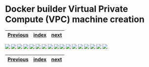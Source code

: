 # Docker builder Virtual Private Compute (VPC) machine creation
| [Previous](../01-kubernetes-cluster-creation/README.md) | [index](../README.md) | [next](../03-creating-worker-nodes/README.md) |
| :--- | :--: | ---: |

<img src="02-vpc-create-00.png"/>
<img src="02-vpc-create-02.png"/>
<img src="02-vpc-create-01.png"/>
<img src="02-vpc-create-03.png"/>
<img src="02-vpc-create-04.png"/>
<img src="02-vpc-create-05.png"/>
<img src="02-vpc-create-06.png"/>
<img src="02-vpc-create-07.png"/>
<img src="02-vpc-create-08.png"/>
<img src="02-vpc-create-09.png"/>
<img src="02-vpc-create-10.png"/>
<img src="02-vpc-create-11.png"/>
<img src="02-vpc-create-12.png"/>
<img src="02-vpc-create-13.png"/>
<img src="02-vpc-create-14.png"/>
<img src="02-vpc-create-15.png"/>
<img src="02-vpc-create-16.png"/>

| [Previous](../01-kubernetes-cluster-creation/README.md) | [index](../README.md) | [next](../03-creating-worker-nodes/README.md) |
| :--- | :--: | ---: |
